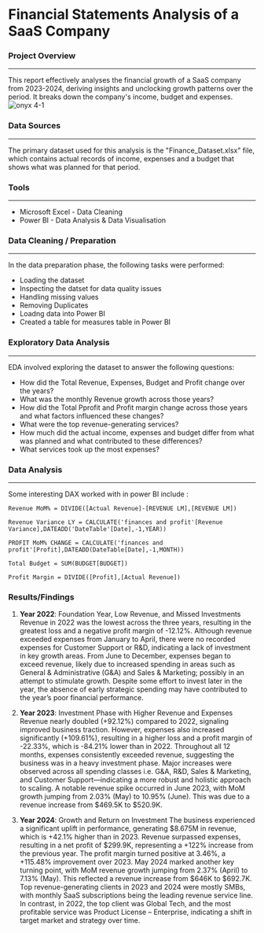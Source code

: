 # Financial Statements Analysis of a SaaS Company

### Project Overview
---
This report effectively analyses the financial growth of a SaaS company from 2023-2024, deriving insights and unclocking growth patterns over the period. It breaks down the company's income, budget and expenses.
![onyx 4-1](https://github.com/user-attachments/assets/2ab0854b-c3f2-4024-a66e-1812da463deb)



### Data Sources
---
The primary dataset used for this analysis is the "Finance_Dataset.xlsx" file, which contains actual records of income, expenses and a budget that shows what was planned for that period.

### Tools
---
- Microsoft Excel - Data Cleaning
- Power BI - Data Analysis & Data Visualisation

### Data Cleaning / Preparation 
---
In the data preparation phase, the following tasks were performed:
- Loading the dataset
- Inspecting the datset for data quality issues
- Handling missing values
- Removing Duplicates
- Loadng data into Power BI
- Created a table for measures table in Power BI

### Exploratory Data Analysis
---
EDA involved exploring the dataset to answer the following questions:
- How did the Total Revenue, Expenses, Budget and Profit change over the years?
- What was the monthly Revenue growth across those years?
- How did the Total Pprofit and Profit margin change across those years and what factors influenced these changes?
- What were the top revenue-generating services?
- How much did the actual income, expenses and budget differ from what was planned and what contributed to these differences?
- What services took up the most expenses?

### Data Analysis
---
Some interesting DAX worked with in power BI include :

``` DAX
Revenue MoM% = DIVIDE([Actual Revenue]-[REVENUE LM],[REVENUE LM])
```
```DAX
Revenue Variance LY = CALCULATE('finances and profit'[Revenue Variance],DATEADD('DateTable'[Date],-1,YEAR))
```
```DAX
PROFIT MoM% CHANGE = CALCULATE('finances and profit'[Profit],DATEADD(DateTable[Date],-1,MONTH))
```
```DAX
Total Budget = SUM(BUDGET[BUDGET])
```
```DAX
Profit Margin = DIVIDE([Profit],[Actual Revenue])
```
### Results/Findings
1. **Year 2022**: Foundation Year, Low Revenue, and Missed Investments
Revenue in 2022 was the lowest across the three years, resulting in the greatest loss and a negative profit margin of -12.12%.
Although revenue exceeded expenses from January to April, there were no recorded expenses for Customer Support or R&D, indicating a lack of investment in key growth areas.
From June to December, expenses began to exceed revenue, likely due to increased spending in areas such as General & Administrative (G&A) and Sales & Marketing; possibly in an attempt to stimulate growth.
Despite some effort to invest later in the year, the absence of early strategic spending may have contributed to the year’s poor financial performance.

2. **Year 2023**: Investment Phase with Higher Revenue and Expenses
Revenue nearly doubled (+92.12%) compared to 2022, signaling improved business traction.
However, expenses also increased significantly (+109.61%), resulting in a higher loss and a profit margin of -22.33%, which is -84.21% lower than in 2022.
Throughout all 12 months, expenses consistently exceeded revenue, suggesting the business was in a heavy investment phase.
Major increases were observed across all spending classes i.e. G&A, R&D, Sales & Marketing, and Customer Support—indicating a more robust and holistic approach to scaling.
A notable revenue spike occurred in June 2023, with MoM growth jumping from 2.03% (May) to 10.95% (June). This was due to a revenue increase from $469.5K to $520.9K.

3. **Year 2024**: Growth and Return on Investment
The business experienced a significant uplift in performance, generating $8.675M in revenue, which is +42.1% higher than in 2023.
Revenue surpassed expenses, resulting in a net profit of $299.9K, representing a +122% increase from the previous year.
The profit margin turned positive at 3.46%, a +115.48% improvement over 2023.
May 2024 marked another key turning point, with MoM revenue growth jumping from 2.37% (April) to 7.13% (May). This reflected a revenue increase from $646K to $692.7K.
Top revenue-generating clients in 2023 and 2024 were mostly SMBs, with monthly SaaS subscriptions being the leading revenue service line.
In contrast, in 2022, the top client was Global Tech, and the most profitable service was Product License – Enterprise, indicating a shift in target market and strategy over time.
